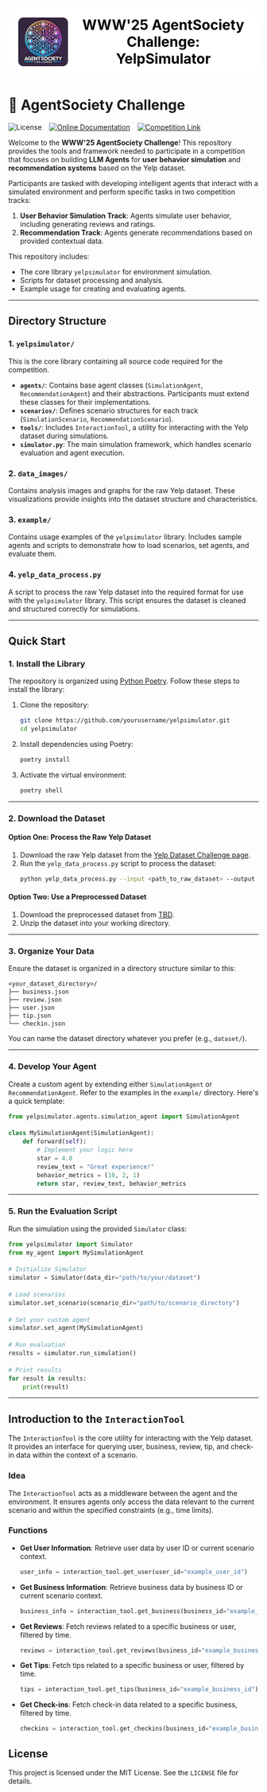 <div style="text-align: center; display: flex; align-items: center; justify-content: center; background-color: white; padding: 20px; border-radius: 30px;">
  <img src="./static/ASC.jpg" alt="AgentSociety Challenge Logo" width="100" style="margin-right: 20px; border-radius: 10%;">
  <h1 style="color: black; margin: 0; font-size: 2em;">WWW'25 AgentSociety Challenge: YelpSimulator</h1>
</div>

# 🚀 AgentSociety Challenge
![License](https://img.shields.io/badge/license-MIT-green) &ensp;
[![Online Documentation](https://img.shields.io/badge/docs-online-blue)]() &ensp;
[![Competition Link](https://img.shields.io/badge/competition-link-orange)](https://www.codabench.org/competitions/4574/)

Welcome to the **WWW'25 AgentSociety Challenge**! This repository provides the tools and framework needed to participate in a competition that focuses on building **LLM Agents** for **user behavior simulation** and **recommendation systems** based on the Yelp dataset.

Participants are tasked with developing intelligent agents that interact with a simulated environment and perform specific tasks in two competition tracks:
1. **User Behavior Simulation Track**: Agents simulate user behavior, including generating reviews and ratings.
2. **Recommendation Track**: Agents generate recommendations based on provided contextual data.

This repository includes:
- The core library `yelpsimulator` for environment simulation.
- Scripts for dataset processing and analysis.
- Example usage for creating and evaluating agents.

---

## Directory Structure

### 1. **`yelpsimulator/`**  
This is the core library containing all source code required for the competition.

- **`agents/`**: Contains base agent classes (`SimulationAgent`, `RecommendationAgent`) and their abstractions. Participants must extend these classes for their implementations.
- **`scenarios/`**: Defines scenario structures for each track (`SimulationScenario`, `RecommendationScenario`).
- **`tools/`**: Includes `InteractionTool`, a utility for interacting with the Yelp dataset during simulations.
- **`simulator.py`**: The main simulation framework, which handles scenario evaluation and agent execution.

### 2. **`data_images/`**  
Contains analysis images and graphs for the raw Yelp dataset. These visualizations provide insights into the dataset structure and characteristics.

### 3. **`example/`**  
Contains usage examples of the `yelpsimulator` library. Includes sample agents and scripts to demonstrate how to load scenarios, set agents, and evaluate them.

### 4. **`yelp_data_process.py`**  
A script to process the raw Yelp dataset into the required format for use with the `yelpsimulator` library. This script ensures the dataset is cleaned and structured correctly for simulations.

---

## Quick Start

### 1. Install the Library

The repository is organized using [Python Poetry](https://python-poetry.org/). Follow these steps to install the library:

1. Clone the repository:
   ```bash
   git clone https://github.com/yourusername/yelpsimulator.git
   cd yelpsimulator
   ```

2. Install dependencies using Poetry:
   ```bash
   poetry install
   ```

3. Activate the virtual environment:
   ```bash
   poetry shell
   ```

---

### 2. Download the Dataset

#### Option One: Process the Raw Yelp Dataset
1. Download the raw Yelp dataset from the [Yelp Dataset Challenge page](https://www.yelp.com/dataset).
2. Run the `yelp_data_process.py` script to process the dataset:
   ```bash
   python yelp_data_process.py --input <path_to_raw_dataset> --output <path_to_processed_dataset>
   ```

#### Option Two: Use a Preprocessed Dataset
1. Download the preprocessed dataset from [TBD]().
2. Unzip the dataset into your working directory.

---

### 3. Organize Your Data

Ensure the dataset is organized in a directory structure similar to this:

```
<your_dataset_directory>/
├── business.json
├── review.json
├── user.json
├── tip.json
└── checkin.json
```

You can name the dataset directory whatever you prefer (e.g., `dataset/`).

---

### 4. Develop Your Agent

Create a custom agent by extending either `SimulationAgent` or `RecommendationAgent`. Refer to the examples in the `example/` directory. Here's a quick template:

```python
from yelpsimulator.agents.simulation_agent import SimulationAgent

class MySimulationAgent(SimulationAgent):
    def forward(self):
        # Implement your logic here
        star = 4.0
        review_text = "Great experience!"
        behavior_metrics = (10, 2, 1)
        return star, review_text, behavior_metrics
```

---

### 5. Run the Evaluation Script

Run the simulation using the provided `Simulator` class:

```python
from yelpsimulator import Simulator
from my_agent import MySimulationAgent

# Initialize Simulator
simulator = Simulator(data_dir="path/to/your/dataset")

# Load scenarios
simulator.set_scenario(scenario_dir="path/to/scenario_directory")

# Set your custom agent
simulator.set_agent(MySimulationAgent)

# Run evaluation
results = simulator.run_simulation()

# Print results
for result in results:
    print(result)
```

---

## Introduction to the `InteractionTool`

The `InteractionTool` is the core utility for interacting with the Yelp dataset. It provides an interface for querying user, business, review, tip, and check-in data within the context of a scenario.

### Idea

The `InteractionTool` acts as a middleware between the agent and the environment. It ensures agents only access the data relevant to the current scenario and within the specified constraints (e.g., time limits).

### Functions

- **Get User Information**:
  Retrieve user data by user ID or current scenario context.
  ```python
  user_info = interaction_tool.get_user(user_id="example_user_id")
  ```

- **Get Business Information**:
  Retrieve business data by business ID or current scenario context.
  ```python
  business_info = interaction_tool.get_business(business_id="example_business_id")
  ```

- **Get Reviews**:
  Fetch reviews related to a specific business or user, filtered by time.
  ```python
  reviews = interaction_tool.get_reviews(business_id="example_business_id")
  ```

- **Get Tips**:
  Fetch tips related to a specific business or user, filtered by time.
  ```python
  tips = interaction_tool.get_tips(business_id="example_business_id")
  ```

- **Get Check-ins**:
  Fetch check-in data related to a specific business, filtered by time.
  ```python
  checkins = interaction_tool.get_checkins(business_id="example_business_id")
  ```


## License

This project is licensed under the MIT License. See the `LICENSE` file for details.